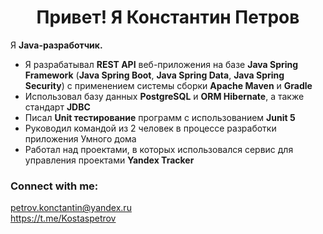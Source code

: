 <h1 align="center">Привет! Я Константин Петров</h1>
Я <b>Java-разработчик.</b>
<ul>
  <li>Я разрабатывал <b>REST API</b> веб-приложения на базе <b>Java Spring Framework</b> (<b>Java Spring Boot</b>, <b>Java Spring Data</b>, <b>Java Spring Security</b>) с применением системы сборки <b>Apache Maven</b> и <b>Gradle</b></li>
  <li>Использовал базу данных <b>PostgreSQL</b> и <b>ORM Hibernate</b>, а также стандарт <b>JDBC</b></li>
  <li>Писал <b>Unit тестирование</b> программ с использованием <b>Junit 5</b></li>
  <li>Руководил командой из 2 человек в процессе разработки приложения Умного дома</li>
  <li>Работал над проектами, в которых использовался сервис для управления проектами <b>Yandex Tracker</b></li>
</ul>

<h3 align="left">Connect with me:</h3>
<p align="left">
    <a href="mailto:petrov.konctantin@yandex.ru" target="blank">
      petrov.konctantin@yandex.ru
    </a></br>
    <a href="https://t.me/Kostaspetrov" target="blank">
      https://t.me/Kostaspetrov
    </a>
</p>
